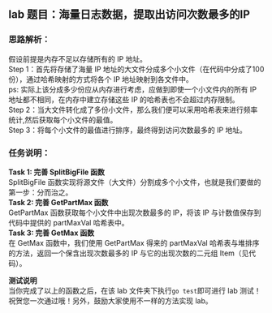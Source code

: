 ## lab 题目：海量日志数据，提取出访问次数最多的IP
### 思路解析：
假设前提是内存不足以存储所有的 IP 地址。<br>
Step 1：首先将存储了海量 IP 地址的大文件分成多个小文件（在代码中分成了100份），通过哈希映射的方式将各个 IP 地址映射到各文件中。<br>
ps: 实际上该分成多少份应从内存进行考虑，应做到即使一个小文件内的所有 IP 地址都不相同，在内存中建立存储这些 IP 的哈希表也不会超过内存限制。<br>
Step 2：当大文件转化成了多份小文件，那么我们便可以采用哈希表来进行频率统计,然后获取每个小文件的最值。<br>
Step 3：将每个小文件的最值进行排序，最终得到访问次数最多的 IP 地址。

### 任务说明：
**Task 1: 完善 SplitBigFile 函数**<br>
SplitBigFile 函数实现将源文件（大文件）分割成多个小文件，也就是我们要做的第一步：分而治之。<br>
**Task 2: 完善 GetPartMax 函数**<br>
GetPartMax 函数获取每个小文件中出现次数最多的 IP，将该 IP 与计数值保存到代码中提供的 partMaxVal 哈希表中。<br>
**Task 3: 完善 GetMax 函数**<br>
在 GetMax 函数中，我们使用 GetPartMax 得来的 partMaxVal 哈希表与堆排序的方法，返回一个保含出现次数最多的 IP 与它的出现次数的二元组 Item（见代码）。<br>

**测试说明**<br>
当你完成了以上的函数之后，在该 lab 文件夹下执行`go test`即可进行 lab 测试！祝贺您一次通过哦！另外，鼓励大家使用不一样的方法实现 lab。
